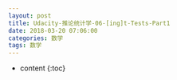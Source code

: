```yaml
---
layout: post
title: Udacity-推论统计学-06-[ing]t-Tests-Part1
date: 2018-03-20 07:06:00
categories: 数学
tags: 数学
---
```

* content
{:toc}






















